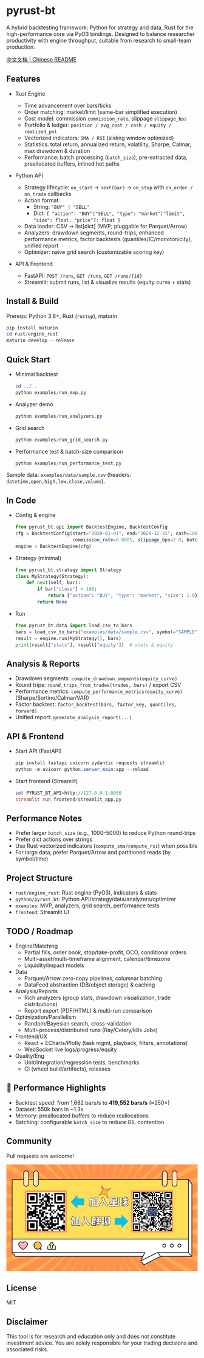 # pyrust-bt

A hybrid backtesting framework: Python for strategy and data, Rust for the high-performance core via PyO3 bindings. Designed to balance researcher productivity with engine throughput, suitable from research to small-team production.

[中文文档 | Chinese README](README.zh-CN.md)

## Features
- Rust Engine
  - Time advancement over bars/ticks
  - Order matching: market/limit (same-bar simplified execution)
  - Cost model: commission `commission_rate`, slippage `slippage_bps`
  - Portfolio & ledger: `position / avg_cost / cash / equity / realized_pnl`
  - Vectorized indicators: `SMA / RSI` (sliding window optimized)
  - Statistics: total return, annualized return, volatility, Sharpe, Calmar, max drawdown & duration
  - Performance: batch processing (`batch_size`), pre-extracted data, preallocated buffers, inlined hot paths

- Python API
  - Strategy lifecycle: `on_start` → `next(bar)` → `on_stop` with `on_order / on_trade` callbacks
  - Action format:
    - String: `"BUY" | "SELL"`
    - Dict: `{ "action": "BUY"|"SELL", "type": "market"|"limit", "size": float, "price"?: float }`
  - Data loader: CSV → list[dict] (MVP; pluggable for Parquet/Arrow)
  - Analyzers: drawdown segments, round-trips, enhanced performance metrics, factor backtests (quantiles/IC/monotonicity), unified report
  - Optimizer: naive grid search (customizable scoring key)

- API & Frontend
  - FastAPI: `POST /runs`, `GET /runs`, `GET /runs/{id}`
  - Streamlit: submit runs, list & visualize results (equity curve + stats)

## Install & Build
Prereqs: Python 3.8+, Rust (`rustup`), maturin

```powershell
pip install maturin
cd rust/engine_rust
maturin develop --release
```

## Quick Start
- Minimal backtest
  ```powershell
  cd ../..
  python examples/run_mvp.py
  ```
- Analyzer demo
  ```powershell
  python examples/run_analyzers.py
  ```
- Grid search
  ```powershell
  python examples/run_grid_search.py
  ```
- Performance test & batch-size comparison
  ```powershell
  python examples/run_performance_test.py
  ```

Sample data: `examples/data/sample.csv` (headers: `datetime,open,high,low,close,volume`).

## In Code
- Config & engine
  ```python
  from pyrust_bt.api import BacktestEngine, BacktestConfig
  cfg = BacktestConfig(start="2020-01-01", end="2020-12-31", cash=100000,
                       commission_rate=0.0005, slippage_bps=2.0, batch_size=1000)
  engine = BacktestEngine(cfg)
  ```
- Strategy (minimal)
  ```python
  from pyrust_bt.strategy import Strategy
  class MyStrategy(Strategy):
      def next(self, bar):
          if bar["close"] > 100:
              return {"action": "BUY", "type": "market", "size": 1.0}
          return None
  ```
- Run
  ```python
  from pyrust_bt.data import load_csv_to_bars
  bars = load_csv_to_bars("examples/data/sample.csv", symbol="SAMPLE")
  result = engine.run(MyStrategy(), bars)
  print(result["stats"], result["equity"])  # stats & equity
  ```

## Analysis & Reports
- Drawdown segments: `compute_drawdown_segments(equity_curve)`
- Round trips: `round_trips_from_trades(trades, bars)` / export CSV
- Performance metrics: `compute_performance_metrics(equity_curve)` (Sharpe/Sortino/Calmar/VAR)
- Factor backtest: `factor_backtest(bars, factor_key, quantiles, forward)`
- Unified report: `generate_analysis_report(...)`

## API & Frontend
- Start API (FastAPI)
  ```powershell
  pip install fastapi uvicorn pydantic requests streamlit
  python -m uvicorn python.server_main:app --reload
  ```
- Start frontend (Streamlit)
  ```powershell
  set PYRUST_BT_API=http://127.0.0.1:8000
  streamlit run frontend/streamlit_app.py
  ```

## Performance Notes
- Prefer larger `batch_size` (e.g., 1000–5000) to reduce Python round-trips
- Prefer dict actions over strings
- Use Rust vectorized indicators (`compute_sma/compute_rsi`) when possible
- For large data, prefer Parquet/Arrow and partitioned reads (by symbol/time)

## Project Structure
- `rust/engine_rust`: Rust engine (PyO3), indicators & stats
- `python/pyrust_bt`: Python API/strategy/data/analyzers/optimizer
- `examples`: MVP, analyzers, grid search, performance tests
- `frontend`: Streamlit UI

## TODO / Roadmap
- Engine/Matching
  - Partial fills, order book, stop/take-profit, OCO, conditional orders
  - Multi-asset/multi-timeframe alignment, calendar/timezone
  - Liquidity/impact models
- Data
  - Parquet/Arrow zero-copy pipelines, columnar batching
  - DataFeed abstraction (DB/object storage) & caching
- Analysis/Reports
  - Rich analyzers (group stats, drawdown visualization, trade distributions)
  - Report export (PDF/HTML) & multi-run comparison
- Optimization/Parallelism
  - Random/Bayesian search, cross-validation
  - Multi-process/distributed runs (Ray/Celery/k8s Jobs)
- Frontend/UX
  - React + ECharts/Plotly (task mgmt, playback, filters, annotations)
  - WebSocket live logs/progress/equity
- Quality/Eng
  - Unit/integration/regression tests, benchmarks
  - CI (wheel build/artifacts), releases

## 🚀 Performance Highlights
- Backtest speed: from 1,682 bars/s to **419,552 bars/s** (≈250×)
- Dataset: 550k bars in ~1.3s
- Memory: preallocated buffers to reduce reallocations
- Batching: configurable `batch_size` to reduce GIL contention

## Community
Pull requests are welcome!

![Join](images/yzbjs1.png)

## License
MIT

## Disclaimer
This tool is for research and education only and does not constitute investment advice. You are solely responsible for your trading decisions and associated risks. 